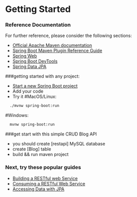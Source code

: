 # Getting Started

### Reference Documentation
For further reference, please consider the following sections:

* [Official Apache Maven documentation](https://maven.apache.org/guides/index.html)
* [Spring Boot Maven Plugin Reference Guide](https://docs.spring.io/spring-boot/docs/2.2.7.BUILD-SNAPSHOT/maven-plugin/)
* [Spring Web](https://docs.spring.io/spring-boot/docs/2.2.6.RELEASE/reference/htmlsingle/#boot-features-developing-web-applications)
* [Spring Boot DevTools](https://docs.spring.io/spring-boot/docs/2.2.6.RELEASE/reference/htmlsingle/#using-boot-devtools)
* [Spring Data JPA](https://docs.spring.io/spring-boot/docs/2.2.6.RELEASE/reference/htmlsingle/#boot-features-jpa-and-spring-data)

###getting started with any project:
* [Start a new Spring Boot project](https://spring.io/quickstart)
* Add your code
* Try it 
#MacOS/Linux:
```bash
  ./mvnw spring-boot:run
```
#Windows:
```bash
  mvnw spring-boot:run
```
###get start with this simple CRUD Blog API 
* you should create [restapi] MySQL database 
* create [Blog] table
* build && run maven project

### Next, try these popular guides
* [Building a RESTful web Service](https://spring.io/guides/gs/rest-service/)
* [Consuming a RESTful Web Service](https://spring.io/guides/gs/consuming-rest)
* [Accessing Data with JPA](https://spring.io/guides/gs/accessing-data-jpa)
